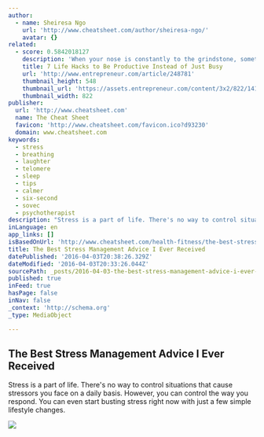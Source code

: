 ```yaml
---
author:
  - name: Sheiresa Ngo
    url: 'http://www.cheatsheet.com/author/sheiresa-ngo/'
    avatar: {}
related:
  - score: 0.5842018127
    description: 'When your nose is constantly to the grindstone, sometimes it is hard to eat your meals on time, much less get perspective on anything else that is going on. As entrepreneurs, we often have periods when we are frenetically trying to balance a million work-related things at once, but it is neither effective nor sustainable to operate that way.'
    title: 7 Life Hacks to Be Productive Instead of Just Busy
    url: 'http://www.entrepreneur.com/article/248781'
    thumbnail_height: 548
    thumbnail_url: 'https://assets.entrepreneur.com/content/3x2/822/1414013077-forget-lifehacks-form-good-habits-instead.jpg'
    thumbnail_width: 822
publisher:
  url: 'http://www.cheatsheet.com'
  name: The Cheat Sheet
  favicon: 'http://www.cheatsheet.com/favicon.ico?d93230'
  domain: www.cheatsheet.com
keywords:
  - stress
  - breathing
  - laughter
  - telomere
  - sleep
  - tips
  - calmer
  - six-second
  - sovec
  - psychotherapist
description: "Stress is a part of life. There's no way to control situations that cause stressors you face on a daily basis. However, you can control the way you respond. You can even start busting stress right now with just a few simple lifestyle changes."
inLanguage: en
app_links: []
isBasedOnUrl: 'http://www.cheatsheet.com/health-fitness/the-best-stress-management-advice-i-ever-received.html/?a=viewall'
title: The Best Stress Management Advice I Ever Received
datePublished: '2016-04-03T20:38:26.329Z'
dateModified: '2016-04-03T20:33:26.044Z'
sourcePath: _posts/2016-04-03-the-best-stress-management-advice-i-ever-received.md
published: true
inFeed: true
hasPage: false
inNav: false
_context: 'http://schema.org'
_type: MediaObject

---
```

<article style=""><h1>The Best Stress Management Advice I Ever Received</h1><p>Stress is a part of life. There's no way to control situations that cause stressors you face on a daily basis. However, you can control the way you respond. You can even start busting stress right now with just a few simple lifestyle changes.</p><img src="http://www.cheatsheet.com/wp-content/uploads/2015/07/Happy-young-man-breathing-deep.jpg" /></article>